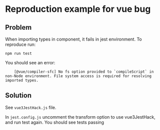 # Reproduction example for vue bug

## Problem

When importing types in component, it fails in jest environment. To reproduce run:
```
npm run test
```

You should see an error:

```
    [@vue/compiler-sfc] No fs option provided to `compileScript` in non-Node environment. File system access is required for resolving imported types.
```

## Solution

See `vue3JestHack.js` file.

In `jest.config.js` uncomment the transform option to use vue3JestHack, and run test again. You should see tests passing